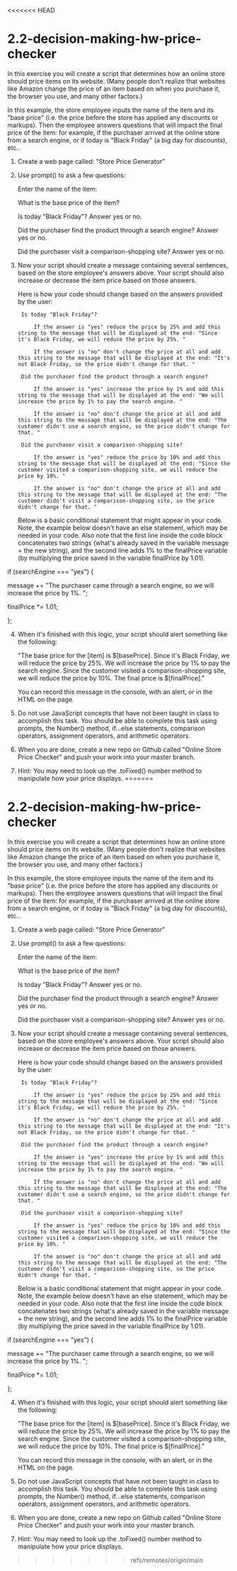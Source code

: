 <<<<<<< HEAD
# 2.2-decision-making-hw-price-checker
In this exercise you will create a script that determines how an online store should price items on its website. (Many people don't realize that websites like Amazon change the price of an item based on when you purchase it, the browser you use, and many other factors.)  

In this example, the store employee inputs the name of the item and its "base price" (i.e. the price before the store has applied any discounts or markups).  Then the employee answers questions that will impact the final price of the item: for example, if the purchaser arrived at the online store from a search engine, or if today is "Black Friday" (a big day for discounts), etc..

1. Create a web page called: "Store Price Generator"

2. Use prompt() to ask a few questions:

    Enter the name of the item:

    What is the base price of the item?

    Is today "Black Friday"? Answer yes or no.

    Did the purchaser find the product through a search engine? Answer yes or no.

    Did the purchaser visit a comparison-shopping site? Answer yes or no.

3. Now your script should create a message containing several sentences, based on the store employee's answers above. Your script should also increase or decrease the item price based on those answers. 

    Here is how your code should change based on the answers provided by the user:

        Is today "Black Friday"?

            If the answer is "yes" reduce the price by 25% and add this string to the message that will be displayed at the end: "Since it's Black Friday, we will reduce the price by 25%. "

            If the answer is "no" don't change the price at all and add this string to the message that will be displayed at the end: "It's not Black Friday, so the price didn't change for that. "

        Did the purchaser find the product through a search engine?

            If the answer is "yes" increase the price by 1% and add this string to the message that will be displayed at the end: "We will increase the price by 1% to pay the search engine. "

            If the answer is "no" don't change the price at all and add this string to the message that will be displayed at the end: "The customer didn't use a search engine, so the price didn't change for that. "

        Did the purchaser visit a comparison-shopping site?

            If the answer is "yes" reduce the price by 10% and add this string to the message that will be displayed at the end: "Since the customer visited a comparison-shopping site, we will reduce the price by 10%. "

            If the answer is "no" don't change the price at all and add this string to the message that will be displayed at the end: "The customer didn't visit a comparison-shopping site, so the price didn't change for that. "

    Below is a basic conditional statement that might appear in your code. Note, the example below doesn't have an else statement, which may be needed in your code. Also note that the first line inside the code block concatenates two strings (what's already saved in the variable message + the new string), and the second line adds 1% to the finalPrice variable (by multiplying the price saved in the variable finalPrice by 1.01).

if (searchEngine === "yes") {

message += "The purchaser came through a search engine, so we will increase the price by 1%. ";

finalPrice *= 1.01;

};


4. When it's finished with this logic, your script should alert something like the following:

    "The base price for the [item] is $[basePrice]. Since it's Black Friday, we will reduce the price by 25%. We will increase the price by 1% to pay the search engine. Since the customer visited a comparison-shopping site, we will reduce the price by 10%. The final price is $[finalPrice]."

    You can record this message in the console, with an alert, or in the HTML on the page.

5. Do not use JavaScript concepts that have not been taught in class to accomplish this task. You should be able to complete this task using prompts, the Number() method, if...else statements, comparison operators, assignment operators, and arithmetic operators.

6. When you are done, create a new repo on Github called "Online Store Price Checker" and push your work into your master branch.

7. Hint: You may need to look up the .toFixed() number method to manipulate how your price displays.
=======
# 2.2-decision-making-hw-price-checker
In this exercise you will create a script that determines how an online store should price items on its website. (Many people don't realize that websites like Amazon change the price of an item based on when you purchase it, the browser you use, and many other factors.)  

In this example, the store employee inputs the name of the item and its "base price" (i.e. the price before the store has applied any discounts or markups).  Then the employee answers questions that will impact the final price of the item: for example, if the purchaser arrived at the online store from a search engine, or if today is "Black Friday" (a big day for discounts), etc..

1. Create a web page called: "Store Price Generator"

2. Use prompt() to ask a few questions:

    Enter the name of the item:

    What is the base price of the item?

    Is today "Black Friday"? Answer yes or no.

    Did the purchaser find the product through a search engine? Answer yes or no.

    Did the purchaser visit a comparison-shopping site? Answer yes or no.

3. Now your script should create a message containing several sentences, based on the store employee's answers above. Your script should also increase or decrease the item price based on those answers. 

    Here is how your code should change based on the answers provided by the user:

        Is today "Black Friday"?

            If the answer is "yes" reduce the price by 25% and add this string to the message that will be displayed at the end: "Since it's Black Friday, we will reduce the price by 25%. "

            If the answer is "no" don't change the price at all and add this string to the message that will be displayed at the end: "It's not Black Friday, so the price didn't change for that. "

        Did the purchaser find the product through a search engine?

            If the answer is "yes" increase the price by 1% and add this string to the message that will be displayed at the end: "We will increase the price by 1% to pay the search engine. "

            If the answer is "no" don't change the price at all and add this string to the message that will be displayed at the end: "The customer didn't use a search engine, so the price didn't change for that. "

        Did the purchaser visit a comparison-shopping site?

            If the answer is "yes" reduce the price by 10% and add this string to the message that will be displayed at the end: "Since the customer visited a comparison-shopping site, we will reduce the price by 10%. "

            If the answer is "no" don't change the price at all and add this string to the message that will be displayed at the end: "The customer didn't visit a comparison-shopping site, so the price didn't change for that. "

    Below is a basic conditional statement that might appear in your code. Note, the example below doesn't have an else statement, which may be needed in your code. Also note that the first line inside the code block concatenates two strings (what's already saved in the variable message + the new string), and the second line adds 1% to the finalPrice variable (by multiplying the price saved in the variable finalPrice by 1.01).

if (searchEngine === "yes") {

message += "The purchaser came through a search engine, so we will increase the price by 1%. ";

finalPrice *= 1.01;

};


4. When it's finished with this logic, your script should alert something like the following:

    "The base price for the [item] is $[basePrice]. Since it's Black Friday, we will reduce the price by 25%. We will increase the price by 1% to pay the search engine. Since the customer visited a comparison-shopping site, we will reduce the price by 10%. The final price is $[finalPrice]."

    You can record this message in the console, with an alert, or in the HTML on the page.

5. Do not use JavaScript concepts that have not been taught in class to accomplish this task. You should be able to complete this task using prompts, the Number() method, if...else statements, comparison operators, assignment operators, and arithmetic operators.

6. When you are done, create a new repo on Github called "Online Store Price Checker" and push your work into your master branch.

7. Hint: You may need to look up the .toFixed() number method to manipulate how your price displays.
>>>>>>> refs/remotes/origin/main
